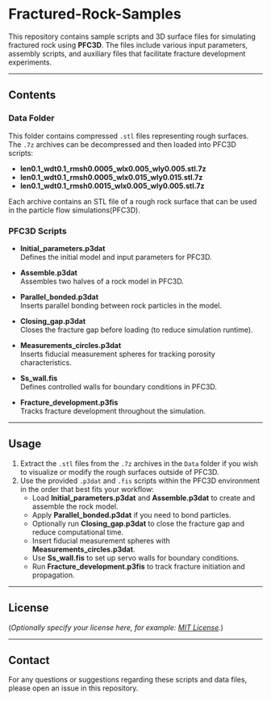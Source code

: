 # Fractured-Rock-Samples

This repository contains sample scripts and 3D surface files for simulating fractured rock using **PFC3D**. 
The files include various input parameters, assembly scripts, and auxiliary files that facilitate fracture 
development experiments.

---

## Contents

### Data Folder

This folder contains compressed `.stl` files representing rough surfaces. The `.7z` archives can be 
decompressed and then loaded into PFC3D scripts:

- **len0.1_wdt0.1_rmsh0.0005_wlx0.005_wly0.005.stl.7z**
- **len0.1_wdt0.1_rmsh0.0005_wlx0.015_wly0.015.stl.7z**
- **len0.1_wdt0.1_rmsh0.0015_wlx0.005_wly0.005.stl.7z**

Each archive contains an STL file of a rough rock surface that can be used in the particle flow simulations(PFC3D).

### PFC3D Scripts

- **Initial_parameters.p3dat**  
  Defines the initial model and input parameters for PFC3D.

- **Assemble.p3dat**  
  Assembles two halves of a rock model in PFC3D.

- **Parallel_bonded.p3dat**  
  Inserts parallel bonding between rock particles in the model.

- **Closing_gap.p3dat**  
  Closes the fracture gap before loading (to reduce simulation runtime).

- **Measurements_circles.p3dat**  
  Inserts fiducial measurement spheres for tracking porosity characteristics.

- **Ss_wall.fis**  
  Defines controlled walls for boundary conditions in PFC3D.

- **Fracture_development.p3fis**  
  Tracks fracture development throughout the simulation.

---

## Usage

1. Extract the `.stl` files from the `.7z` archives in the `Data` folder if you wish to visualize or 
   modify the rough surfaces outside of PFC3D.
2. Use the provided `.p3dat` and `.fis` scripts within the PFC3D environment in the order that best fits 
   your workflow:
   - Load **Initial_parameters.p3dat** and **Assemble.p3dat** to create and assemble the rock model.
   - Apply **Parallel_bonded.p3dat** if you need to bond particles.
   - Optionally run **Closing_gap.p3dat** to close the fracture gap and reduce computational time.
   - Insert fiducial measurement spheres with **Measurements_circles.p3dat**.
   - Use **Ss_wall.fis** to set up servo walls for boundary conditions.
   - Run **Fracture_development.p3fis** to track fracture initiation and propagation.
---

## License

(*Optionally specify your license here, for example: [MIT License](https://opensource.org/licenses/MIT).*)

---

## Contact

For any questions or suggestions regarding these scripts and data files, please open an issue in this repository.
